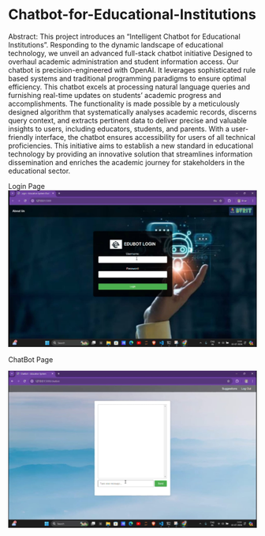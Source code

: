 # Chatbot-for-Educational-Institutions

Abstract:
This project introduces an “Intelligent Chatbot for Educational Institutions”. Responding to the dynamic landscape 
of educational technology, we unveil an advanced full-stack chatbot initiative Designed to overhaul academic 
administration and student information access. Our chatbot is precision-engineered with OpenAI. It leverages 
sophisticated rule based systems and traditional programming paradigms to ensure optimal efficiency. This chatbot 
excels at processing natural language queries and furnishing real-time updates on students’ academic progress and 
accomplishments. The functionality is made possible by a meticulously designed algorithm that systematically 
analyses academic records, discerns query context, and extracts pertinent data to deliver precise and valuable 
insights to users, including educators, students, and parents. With a user-friendly interface, the chatbot ensures 
accessibility for users of all technical proficiencies. This initiative aims to establish a new standard in educational 
technology by providing an innovative solution that streamlines information dissemination and enriches the 
academic journey for stakeholders in the educational sector.

Login Page
![image alt](https://github.com/Rchaitanya03/Chatbot-for-Educational-Institutions/blob/cdd044c285a8c3b53a4513d80df2a9810c8aacfd/image1.jpg)

ChatBot Page

![image alt](https://github.com/Rchaitanya03/Chatbot-for-Educational-Institutions/blob/b6e1c4d6b2d015ad52fbdef6aeea88e15aaefe27/image2.jpg)
